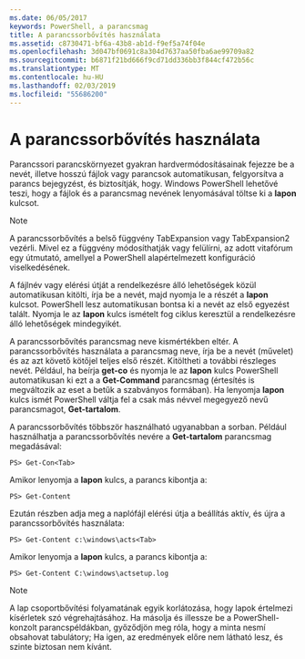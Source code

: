 ```yaml
---
ms.date: 06/05/2017
keywords: PowerShell, a parancsmag
title: A parancssorbővítés használata
ms.assetid: c8730471-bf6a-43b8-ab1d-f9ef5a74f04e
ms.openlocfilehash: 3d047bf0691c8a304d7637aa50fba6ae99709a82
ms.sourcegitcommit: b6871f21bd666f9cd71dd336bb3f844cf472b56c
ms.translationtype: MT
ms.contentlocale: hu-HU
ms.lasthandoff: 02/03/2019
ms.locfileid: "55686200"
---
```

# <a name="using-tab-expansion"></a>A parancssorbővítés használata

Parancssori parancskörnyezet gyakran hardvermódosításainak fejezze be a nevét, illetve hosszú fájlok vagy parancsok automatikusan, felgyorsítva a parancs bejegyzést, és biztosítják, hogy. Windows PowerShell lehetővé teszi, hogy a fájlok és a parancsmag nevének lenyomásával töltse ki a **lapon** kulcsot.

> [!NOTE]
> A parancssorbővítés a belső függvény TabExpansion vagy TabExpansion2 vezérli. Mivel ez a függvény módosíthatják vagy felülírni, az adott vitafórum egy útmutató, amellyel a PowerShell alapértelmezett konfiguráció viselkedésének.

A fájlnév vagy elérési útját a rendelkezésre álló lehetőségek közül automatikusan kitölti, írja be a nevét, majd nyomja le a részét a **lapon** kulcsot. PowerShell lesz automatikusan bontsa ki a nevét az első egyezést talált. Nyomja le az **lapon** kulcs ismételt fog ciklus keresztül a rendelkezésre álló lehetőségek mindegyikét.

A parancssorbővítés parancsmag neve kismértékben eltér. A parancssorbővítés használata a parancsmag neve, írja be a nevét (művelet) és az azt követő kötőjel teljes első részét. Kitöltheti a további részleges nevét. Például, ha beírja **get-co** és nyomja le az **lapon** kulcs PowerShell automatikusan ki ezt a a **Get-Command** parancsmag (értesítés is megváltozik az eset a betűk a szabványos formában). Ha lenyomja **lapon** kulcs ismét PowerShell váltja fel a csak más névvel megegyező nevű parancsmagot, **Get-tartalom**.

A parancssorbővítés többször használható ugyanabban a sorban. Például használhatja a parancssorbővítés nevére a **Get-tartalom** parancsmag megadásával:

```
PS> Get-Con<Tab>
```

Amikor lenyomja a **lapon** kulcs, a parancs kibontja a:

```
PS> Get-Content
```

Ezután részben adja meg a naplófájl elérési útja a beállítás aktív, és újra a parancssorbővítés használata:

```
PS> Get-Content c:\windows\acts<Tab>
```

Amikor lenyomja a **lapon** kulcs, a parancs kibontja a:

```
PS> Get-Content C:\windows\actsetup.log
```

> [!NOTE]
> A lap csoportbővítési folyamatának egyik korlátozása, hogy lapok értelmezi kísérletek szó végrehajtásához. Ha másolja és illessze be a PowerShell-konzolt parancspéldákban, győződjön meg róla, hogy a minta nesmí obsahovat tabulátory; Ha igen, az eredmények előre nem látható lesz, és szinte biztosan nem kívánt.